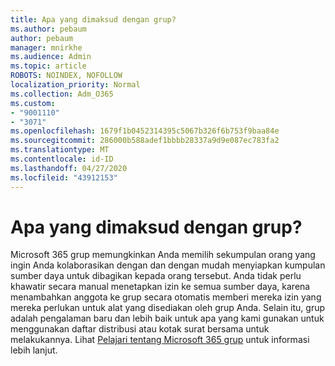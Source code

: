 ```yaml
---
title: Apa yang dimaksud dengan grup?
ms.author: pebaum
author: pebaum
manager: mnirkhe
ms.audience: Admin
ms.topic: article
ROBOTS: NOINDEX, NOFOLLOW
localization_priority: Normal
ms.collection: Adm_O365
ms.custom:
- "9001110"
- "3071"
ms.openlocfilehash: 1679f1b0452314395c5067b326f6b753f9baa84e
ms.sourcegitcommit: 286000b588adef1bbbb28337a9d9e087ec783fa2
ms.translationtype: MT
ms.contentlocale: id-ID
ms.lasthandoff: 04/27/2020
ms.locfileid: "43912153"
---
```

# <a name="what-are-groups"></a>Apa yang dimaksud dengan grup?

Microsoft 365 grup memungkinkan Anda memilih sekumpulan orang yang ingin Anda kolaborasikan dengan dan dengan mudah menyiapkan kumpulan sumber daya untuk dibagikan kepada orang tersebut. Anda tidak perlu khawatir secara manual menetapkan izin ke semua sumber daya, karena menambahkan anggota ke grup secara otomatis memberi mereka izin yang mereka perlukan untuk alat yang disediakan oleh grup Anda. Selain itu, grup adalah pengalaman baru dan lebih baik untuk apa yang kami gunakan untuk menggunakan daftar distribusi atau kotak surat bersama untuk melakukannya.  Lihat [Pelajari tentang Microsoft 365 grup](https://support.office.com/article/b565caa1-5c40-40ef-9915-60fdb2d97fa2) untuk informasi lebih lanjut. 